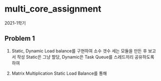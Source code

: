 # multi_core_assignment
2021-1학기

## Problem 1

1) Static, Dynamic Load balance를 구현하여 소수 갯수 세는 모듈을 만든 후 보고서 작성 
    Static은 그냥 할당, Dynamic은 Task Queue를 스레드끼리 공유하도록 하여 

2) Matrix Multiplication Static Load Balance를 통해 

